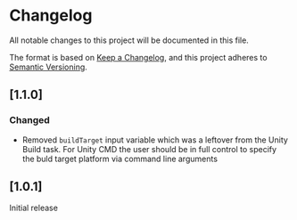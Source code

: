 # Changelog

All notable changes to this project will be documented in this file.

The format is based on [Keep a Changelog](https://keepachangelog.com/en/1.0.0/),
and this project adheres to [Semantic Versioning](https://semver.org/spec/v2.0.0.html).

## [1.1.0]

### Changed

- Removed `buildTarget` input variable which was a leftover from the Unity Build task. For Unity CMD the user should be in full control to specify the buld target platform via command line arguments

## [1.0.1]

Initial release